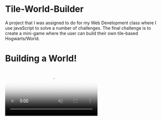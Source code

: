 # Tile-World-Builder
A project that I was assigned to do for my Web Development class where I use javaScript to solve a number of challenges. The final challenge is to create a mini-game where the user can build their own tile-based Hogwarts/World.

# Building a World!
<video autoplay loop muted="true" poster="https://imgur.com/Js8KChn">
    <source src="https://i.imgur.com/Js8KChn.mp4" type="video/mp4">
</video>
